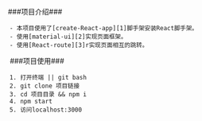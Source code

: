   ###项目介绍###
  
     - 本项目使用了[create-React-app][1]脚手架安装React脚手架。
     - 使用[material-ui][2]实现页面框架。
     - 使用[React-route][3]r实现页面相互的跳转。

   ###项目使用###

     1. 打开终端 || git bash
     2. git clone 项目链接
     3. cd 项目目录 && npm i
     4. npm start
     5. 访问localhost:3000


  [1]: https://github.com/facebookincubator/create-react-app
  [2]: http://www.material-ui.com/
  [3]: https://github.com/ReactTraining/react-router
